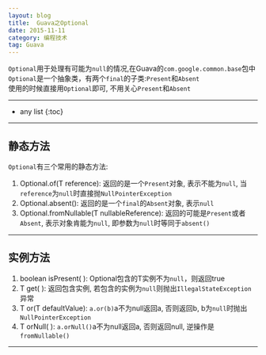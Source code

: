 ```yaml
---
layout: blog
title:  Guava之Optional
date: 2015-11-11
category: 编程技术
tag: Guava
---
```

`Optional`用于处理有可能为`null`的情况,在Guava的`com.google.common.base`包中  
`Optional`是一个抽象类，有两个`final`的子类:`Present`和`Absent`  
使用的时候直接用`Optional`即可, 不用关心`Present`和`Absent`



*****

* any list
{:toc}

*****

## 静态方法
`Optional`有三个常用的静态方法:  

1. Optional.of(T reference): 返回的是一个`Present`对象, 表示不能为`null`, 当`reference`为`null`时直接抛`NullPointerException`  
2. Optional.absent(): 返回的是一个`final`的`Absent`对象, 表示`null`
3. Optional.fromNullable(T nullableReference): 返回的可能是`Present`或者`Absent`, 表示对象肯能为`null`, 即参数为`null`时等同于`absent()`  

*****

## 实例方法

1. boolean isPresent( ): Optional包含的T实例不为`null`，则返回true
2. T get( ): 返回包含实例, 若包含的实例为`null`则抛出`IllegalStateException`异常
3. T or(T defaultValue): `a.or(b)`a不为null返回a, 否则返回b, b为`null`时抛出`NullPointerException`
4. T orNull( ): `a.orNull()`a不为null返回a, 否则返回null, 逆操作是`fromNullable()`


*****
